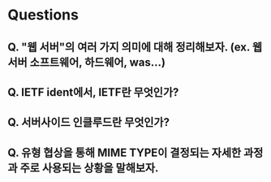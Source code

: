 # Questions
## Q. "웹 서버"의 여러 가지 의미에 대해 정리해보자. (ex. 웹 서버 소프트웨어, 하드웨어, was...)
## Q. IETF ident에서, IETF란 무엇인가?
## Q. 서버사이드 인클루드란 무엇인가?
## Q. 유형 협상을 통해 MIME TYPE이 결정되는 자세한 과정과 주로 사용되는 상황을 말해보자.
